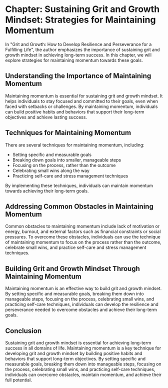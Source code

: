 Chapter: Sustaining Grit and Growth Mindset: Strategies for Maintaining Momentum
================================================================================

In "Grit and Growth: How to Develop Resilience and Perseverance for a Fulfilling Life", the author emphasizes the importance of sustaining grit and growth mindset in achieving long-term success. In this chapter, we will explore strategies for maintaining momentum towards these goals.

Understanding the Importance of Maintaining Momentum
----------------------------------------------------

Maintaining momentum is essential for sustaining grit and growth mindset. It helps individuals to stay focused and committed to their goals, even when faced with setbacks or challenges. By maintaining momentum, individuals can build positive habits and behaviors that support their long-term objectives and achieve lasting success.

Techniques for Maintaining Momentum
-----------------------------------

There are several techniques for maintaining momentum, including:

* Setting specific and measurable goals
* Breaking down goals into smaller, manageable steps
* Focusing on the process, rather than the outcome
* Celebrating small wins along the way
* Practicing self-care and stress management techniques

By implementing these techniques, individuals can maintain momentum towards achieving their long-term goals.

Addressing Common Obstacles in Maintaining Momentum
---------------------------------------------------

Common obstacles to maintaining momentum include lack of motivation or energy, burnout, and external factors such as financial constraints or social pressures. To overcome these obstacles, individuals can use the technique of maintaining momentum to focus on the process rather than the outcome, celebrate small wins, and practice self-care and stress management techniques.

Building Grit and Growth Mindset Through Maintaining Momentum
-------------------------------------------------------------

Maintaining momentum is an effective way to build grit and growth mindset. By setting specific and measurable goals, breaking them down into manageable steps, focusing on the process, celebrating small wins, and practicing self-care techniques, individuals can develop the resilience and perseverance needed to overcome obstacles and achieve their long-term goals.

Conclusion
----------

Sustaining grit and growth mindset is essential for achieving long-term success in all domains of life. Maintaining momentum is a key technique for developing grit and growth mindset by building positive habits and behaviors that support long-term objectives. By setting specific and measurable goals, breaking them down into manageable steps, focusing on the process, celebrating small wins, and practicing self-care techniques, individuals can overcome obstacles, maintain momentum, and achieve their full potential.
